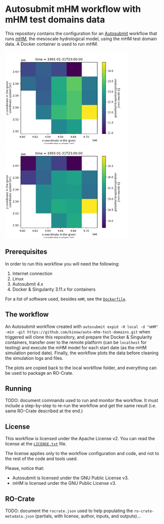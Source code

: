 # Autosubmit mHM workflow with mHM test domains data

This repository contains the configuration for an [Autosubmit][autosubmit]
workflow that runs [mHM][mhm], the mesoscale hydrological model, using
the mHM test domain data. A Docker container is used to run mHM.

<div>
  <img src="./docs/plot_1991_1993.gif" style="max-width: 400px;" />
  <img src="./docs/plot_1993_1995.gif" style="max-width: 400px;" />
</div>

## Prerequisites

<!--
NOTE: With CWL you can list the software requirements for a computational
      workflow. Unfortunately we do not have the same for Autosubmit. But
      maybe we could find a way to give a specification of requirements?
      CWL can also declare that a workflow or tool needs Internet, and
      even Docker. So everything in this section can be part of the CWL
      Workflow definition. Would be nice to have something we could use
      in Autosubmit (like a standard way of defining it?).
-->

In order to run this workflow you will need the following:

1. Internet connection
2. Linux
3. Autosubmit 4.x
4. Docker & Singularity 3.11.x for containers

For a list of software used, besides `mHM`, see the [`Dockerfile`][dockerfile].

## The workflow

An Autosubmit workflow created with
`autosubmit expid -H local -d "mHM" -min -git https://github.com/kinow/auto-mhm-test-domains.git`
when triggered will clone this repository, and prepare the Docker
& Singularity containers, transfer over to the remote platform
(can be `localhost` for testing) and execute the mHM model for
each start date (as the mHM simulation period date). Finally, the
workflow plots the data before cleaning the simulation logs and
files.

The plots are copied back to the local workflow folder, and
everything can be used to package an RO-Crate.

## Running

TODO: document commands used to run and monitor the workflow. It
      must include a step-by-step to re-run the workflow and get
      the same result (i.e. same RO-Crate described at the end.)

## License

This workflow is licensed under the Apache License v2. You can
read the license at the [`LICENSE.txt`][license] file.

The license applies only to the workflow configuration and code,
and not to the rest of the code and tools used.

Please, notice that:

- Autosubmit is licensed under the GNU Public License v3.
- mHM is licensed under the GNU Public License v3.

## RO-Crate

TODO: document the `rocrate.json` used to help populating the
`ro-crate-metadata.json` (partials, with license, author, inputs,
and outputs)…

[autosubmit]: https://autosubmit.readthedocs.io/
[mhm]: https://mhm.pages.ufz.de/mhm/stable/
[dockerfile]: ./Dockerfile
[license]: ./LICENSE.txt

